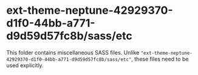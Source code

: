# ext-theme-neptune-42929370-d1f0-44bb-a771-d9d59d57fc8b/sass/etc

This folder contains miscellaneous SASS files. Unlike `"ext-theme-neptune-42929370-d1f0-44bb-a771-d9d59d57fc8b/sass/etc"`, these files
need to be used explicitly.
